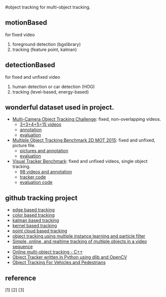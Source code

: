 #object tracking
for multi-object tracking.

## motionBased
for fixed video
1. foreground detection (bgslibrary)
2. tracking (feature point, kalman)

## detectionBased
for fixed and unfixed video
1. human detection or car detection (HOG)
2. tracking (level-based, energy-based)

## wonderful dataset used in project.
- [Multi-Camera Object Tracking Challenge](mct.idealtest.org/Datasets.html): fixed, non-overlapping videos.
  - [3+3+4+5=15 videos](mct.idealtest.org/Datasets.html)
  - [annotation](mct.idealtest.org/file/annotation_files.rar)
  - [evaluation](mct.idealtest.org/file/MCT_Evaluation_Kit.rar)
- [Multiple Object Tracking Benchmark 2D MOT 2015](https://motchallenge.net): fixed and unfixed, picture file.
  - [pictures and annotation](https://motchallenge.net/data/2DMOT2015.zip)
  - [evaluation](https://motchallenge.net/data/devkit.zip)
- [Visual Tracker Benchmark](cvlab.hanyang.ac.kr/tracker_benchmark): fixed and unfixed videos, single object tracking.
  - [98 videos and annotation](cvlab.hanyang.ac.kr/tracker_benchmark/datasets.html)
  - [tracker code](cvlab.hanyang.ac.kr/tracker_benchmark/v1.0/tracker_benchmark_v1.0.zip)
  - [evaluation code](cvlab.hanyang.ac.kr/tracker_benchmark/v1.0/rstEval.zip)

## github tracking project
- [edge based tracking](https://github.com/CognitiveRobotics/object_tracking_2D)
- [color based tracking](https://github.com/akaifi/MultiObjectTrackingBasedOnColor)
- [kalman based tracking](https://github.com/sariyanidi/kalman-object-tracking)
- [kernel based tracking](https://github.com/gpsinghsandhu/Kernel-Based-Object-Tracking)
- [point cloud based tracking](https://github.com/hojonathanho/tracking)
- [object tracking using multiple instance learning and particle filter](https://github.com/qqibrow/simple-object-tracking)
- [Simple, online, and realtime tracking of multiple objects in a video sequence](https://github.com/abewley/sort)
- [Online multi-object tracking - C++](https://github.com/safeng/Online_Adaptive_Multi-Object_Tracking)
- [Object Tracker written in Python using dlib and OpenCV](https://github.com/bikz05/object-tracker)
- [Object Tracking For Vehicles and Pedestrians](https://github.com/youxiamotors/object-tracking)

## reference
[1]
[2]
[3]
